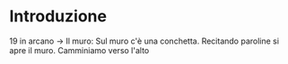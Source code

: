 # Introduzione
19 in arcano -> Il muro: Sul muro c'è una conchetta.
Recitando paroline si apre il muro.
Camminiamo verso l'alto
